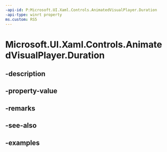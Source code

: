 ```yaml
---
-api-id: P:Microsoft.UI.Xaml.Controls.AnimatedVisualPlayer.Duration
-api-type: winrt property
ms.custom: RS5
---
```


<!-- Property syntax.
public TimeSpan Duration { get; }
-->

# Microsoft.UI.Xaml.Controls.AnimatedVisualPlayer.Duration

## -description

## -property-value

## -remarks

## -see-also

## -examples

